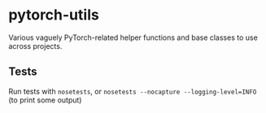 # pytorch-utils
Various vaguely PyTorch-related helper functions and base classes to use across projects.

## Tests
Run tests with `nosetests`, or `nosetests --nocapture --logging-level=INFO` (to print some output)
